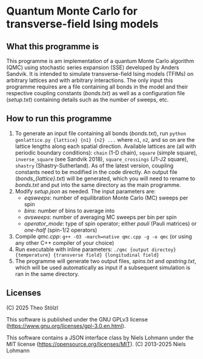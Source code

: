 # Quantum Monte Carlo for transverse-field Ising models

## What this programme is

This programme is am implementation of a quantum Monte Carlo algorithm (QMC) using stochastic series expansion (SSE) developed by Anders Sandvik.
It is intended to simulate transverse-field Ising models (TFIMs) on arbitrary lattices and with arbitrary interactions. The only input this
programme requires are a file containing all bonds in the model and their respective coupling constants (*bonds.txt*) as well as a
configuration file (*setup.txt*) containing details such as the number of sweeps, etc.

## How to run this programme

1. To generate an input file containing all bonds (*bonds.txt*), run
	```python genlattice.py {lattice} {n1} {n2} ...```
	where ```n1```, ```n2```, and so on are the lattice lengths along each spatial direction.
	Available lattices are (all with periodic boundary conditions): ```chain``` (1-D chain), ```square``` (simple square), 
	```inverse_square``` (see Sandvik 2018), ```square_crossings``` (J1-J2 square), ```shastry``` (Shastry-Sutherland).
	As of the latest version, coupling constants need to be modified in the code directly.
	An output file (*bonds_{lattice}.txt*) will be generated, which you will need to rename to *bonds.txt*
	and put into the same directory as the main programme.
2. Modify *setup.json* as needed. The input parameters are:
	* *eqsweeps*: number of equilibration Monte Carlo (MC) sweeps per spin
	* *bins*: number of bins to average into
	* *avsweeps*: number of averaging MC sweeps per bin per spin
	* *operator_mode*: type of spin operator; either *pauli* (Pauli matrices) or *one-half* (spin-1/2 operators)
3. Compile *qmc.cpp*:
	```g++ -O3 -march=native qmc.cpp -g -o qmc``` (or using any other C++ compiler of your choice)
4. Run executable with inline parameters:
	```./qmc {output directoy} {temperature} {transverse field} {longitudinal field}```
5. The programme will generate two output files, *spins.txt* and *opstring.txt*, which will be used automatically as input
	if a subsequent simulation is ran in the same directory.

## Licenses

(C) 2025 Theo Stölzl

This software is published under the GNU GPLv3 license
(https://www.gnu.org/licenses/gpl-3.0.en.html).

This software contains a JSON interface class by
Niels Lohmann under the MIT license (https://opensource.org/licenses/MIT).
(C) 2013-2025 Niels Lohmann
